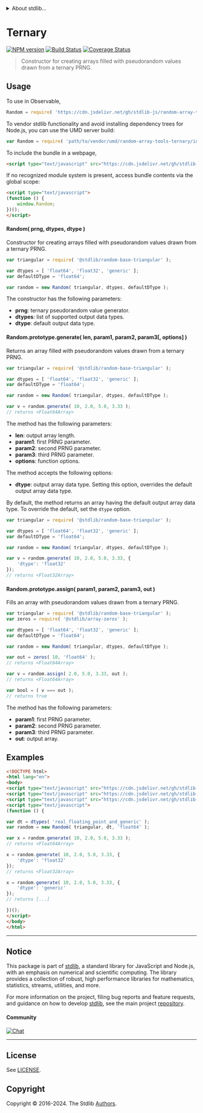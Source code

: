 <!--

@license Apache-2.0

Copyright (c) 2024 The Stdlib Authors.

Licensed under the Apache License, Version 2.0 (the "License");
you may not use this file except in compliance with the License.
You may obtain a copy of the License at

   http://www.apache.org/licenses/LICENSE-2.0

Unless required by applicable law or agreed to in writing, software
distributed under the License is distributed on an "AS IS" BASIS,
WITHOUT WARRANTIES OR CONDITIONS OF ANY KIND, either express or implied.
See the License for the specific language governing permissions and
limitations under the License.

-->


<details>
  <summary>
    About stdlib...
  </summary>
  <p>We believe in a future in which the web is a preferred environment for numerical computation. To help realize this future, we've built stdlib. stdlib is a standard library, with an emphasis on numerical and scientific computation, written in JavaScript (and C) for execution in browsers and in Node.js.</p>
  <p>The library is fully decomposable, being architected in such a way that you can swap out and mix and match APIs and functionality to cater to your exact preferences and use cases.</p>
  <p>When you use stdlib, you can be absolutely certain that you are using the most thorough, rigorous, well-written, studied, documented, tested, measured, and high-quality code out there.</p>
  <p>To join us in bringing numerical computing to the web, get started by checking us out on <a href="https://github.com/stdlib-js/stdlib">GitHub</a>, and please consider <a href="https://opencollective.com/stdlib">financially supporting stdlib</a>. We greatly appreciate your continued support!</p>
</details>

# Ternary

[![NPM version][npm-image]][npm-url] [![Build Status][test-image]][test-url] [![Coverage Status][coverage-image]][coverage-url] <!-- [![dependencies][dependencies-image]][dependencies-url] -->

> Constructor for creating arrays filled with pseudorandom values drawn from a ternary PRNG.



<section class="usage">

## Usage

To use in Observable,

```javascript
Random = require( 'https://cdn.jsdelivr.net/gh/stdlib-js/random-array-tools-ternary@v0.2.2-umd/browser.js' )
```

To vendor stdlib functionality and avoid installing dependency trees for Node.js, you can use the UMD server build:

```javascript
var Random = require( 'path/to/vendor/umd/random-array-tools-ternary/index.js' )
```

To include the bundle in a webpage,

```html
<script type="text/javascript" src="https://cdn.jsdelivr.net/gh/stdlib-js/random-array-tools-ternary@v0.2.2-umd/browser.js"></script>
```

If no recognized module system is present, access bundle contents via the global scope:

```html
<script type="text/javascript">
(function () {
    window.Random;
})();
</script>
```

#### Random( prng, dtypes, dtype )

Constructor for creating arrays filled with pseudorandom values drawn from a ternary PRNG.

```javascript
var triangular = require( '@stdlib/random-base-triangular' );

var dtypes = [ 'float64', 'float32', 'generic' ];
var defaultDType = 'float64';

var random = new Random( triangular, dtypes, defaultDType );
```

The constructor has the following parameters:

-   **prng**: ternary pseudorandom value generator.
-   **dtypes**: list of supported output data types.
-   **dtype**: default output data type.

#### Random.prototype.generate( len, param1, param2, param3\[, options] )

Returns an array filled with pseudorandom values drawn from a ternary PRNG.

```javascript
var triangular = require( '@stdlib/random-base-triangular' );

var dtypes = [ 'float64', 'float32', 'generic' ];
var defaultDType = 'float64';

var random = new Random( triangular, dtypes, defaultDType );

var v = random.generate( 10, 2.0, 5.0, 3.33 );
// returns <Float64Array>
```

The method has the following parameters:

-   **len**: output array length.
-   **param1**: first PRNG parameter.
-   **param2**: second PRNG parameter.
-   **param3**: third PRNG parameter.
-   **options**: function options.

The method accepts the following options:

-   **dtype**: output array data type. Setting this option, overrides the default output array data type.

By default, the method returns an array having the default output array data type. To override the default, set the `dtype` option.

```javascript
var triangular = require( '@stdlib/random-base-triangular' );

var dtypes = [ 'float64', 'float32', 'generic' ];
var defaultDType = 'float64';

var random = new Random( triangular, dtypes, defaultDType );

var v = random.generate( 10, 2.0, 5.0, 3.33, {
    'dtype': 'float32'
});
// returns <Float32Array>
```

#### Random.prototype.assign( param1, param2, param3, out )

Fills an array with pseudorandom values drawn from a ternary PRNG.

```javascript
var triangular = require( '@stdlib/random-base-triangular' );
var zeros = require( '@stdlib/array-zeros' );

var dtypes = [ 'float64', 'float32', 'generic' ];
var defaultDType = 'float64';

var random = new Random( triangular, dtypes, defaultDType );

var out = zeros( 10, 'float64' );
// returns <Float64Array>

var v = random.assign( 2.0, 5.0, 3.33, out );
// returns <Float64Array>

var bool = ( v === out );
// returns true
```

The method has the following parameters:

-   **param1**: first PRNG parameter.
-   **param2**: second PRNG parameter.
-   **param3**: third PRNG parameter.
-   **out**: output array.

</section>

<!-- /.usage -->

<section class="notes">

</section>

<!-- /.notes -->

<section class="examples">

## Examples

<!-- eslint no-undef: "error" -->

```html
<!DOCTYPE html>
<html lang="en">
<body>
<script type="text/javascript" src="https://cdn.jsdelivr.net/gh/stdlib-js/random-base-triangular@umd/browser.js"></script>
<script type="text/javascript" src="https://cdn.jsdelivr.net/gh/stdlib-js/array-dtypes@umd/browser.js"></script>
<script type="text/javascript" src="https://cdn.jsdelivr.net/gh/stdlib-js/random-array-tools-ternary@v0.2.2-umd/browser.js"></script>
<script type="text/javascript">
(function () {

var dt = dtypes( 'real_floating_point_and_generic' );
var random = new Random( triangular, dt, 'float64' );

var x = random.generate( 10, 2.0, 5.0, 3.33 );
// returns <Float64Array>

x = random.generate( 10, 2.0, 5.0, 3.33, {
    'dtype': 'float32'
});
// returns <Float32Array>

x = random.generate( 10, 2.0, 5.0, 3.33, {
    'dtype': 'generic'
});
// returns [...]

})();
</script>
</body>
</html>
```

</section>

<!-- /.examples -->

<!-- Section for related `stdlib` packages. Do not manually edit this section, as it is automatically populated. -->

<section class="related">

</section>

<!-- /.related -->

<!-- Section for all links. Make sure to keep an empty line after the `section` element and another before the `/section` close. -->


<section class="main-repo" >

* * *

## Notice

This package is part of [stdlib][stdlib], a standard library for JavaScript and Node.js, with an emphasis on numerical and scientific computing. The library provides a collection of robust, high performance libraries for mathematics, statistics, streams, utilities, and more.

For more information on the project, filing bug reports and feature requests, and guidance on how to develop [stdlib][stdlib], see the main project [repository][stdlib].

#### Community

[![Chat][chat-image]][chat-url]

---

## License

See [LICENSE][stdlib-license].


## Copyright

Copyright &copy; 2016-2024. The Stdlib [Authors][stdlib-authors].

</section>

<!-- /.stdlib -->

<!-- Section for all links. Make sure to keep an empty line after the `section` element and another before the `/section` close. -->

<section class="links">

[npm-image]: http://img.shields.io/npm/v/@stdlib/random-array-tools-ternary.svg
[npm-url]: https://npmjs.org/package/@stdlib/random-array-tools-ternary

[test-image]: https://github.com/stdlib-js/random-array-tools-ternary/actions/workflows/test.yml/badge.svg?branch=v0.2.2
[test-url]: https://github.com/stdlib-js/random-array-tools-ternary/actions/workflows/test.yml?query=branch:v0.2.2

[coverage-image]: https://img.shields.io/codecov/c/github/stdlib-js/random-array-tools-ternary/main.svg
[coverage-url]: https://codecov.io/github/stdlib-js/random-array-tools-ternary?branch=main

<!--

[dependencies-image]: https://img.shields.io/david/stdlib-js/random-array-tools-ternary.svg
[dependencies-url]: https://david-dm.org/stdlib-js/random-array-tools-ternary/main

-->

[chat-image]: https://img.shields.io/gitter/room/stdlib-js/stdlib.svg
[chat-url]: https://app.gitter.im/#/room/#stdlib-js_stdlib:gitter.im

[stdlib]: https://github.com/stdlib-js/stdlib

[stdlib-authors]: https://github.com/stdlib-js/stdlib/graphs/contributors

[umd]: https://github.com/umdjs/umd
[es-module]: https://developer.mozilla.org/en-US/docs/Web/JavaScript/Guide/Modules

[deno-url]: https://github.com/stdlib-js/random-array-tools-ternary/tree/deno
[deno-readme]: https://github.com/stdlib-js/random-array-tools-ternary/blob/deno/README.md
[umd-url]: https://github.com/stdlib-js/random-array-tools-ternary/tree/umd
[umd-readme]: https://github.com/stdlib-js/random-array-tools-ternary/blob/umd/README.md
[esm-url]: https://github.com/stdlib-js/random-array-tools-ternary/tree/esm
[esm-readme]: https://github.com/stdlib-js/random-array-tools-ternary/blob/esm/README.md
[branches-url]: https://github.com/stdlib-js/random-array-tools-ternary/blob/main/branches.md

[stdlib-license]: https://raw.githubusercontent.com/stdlib-js/random-array-tools-ternary/main/LICENSE

</section>

<!-- /.links -->
